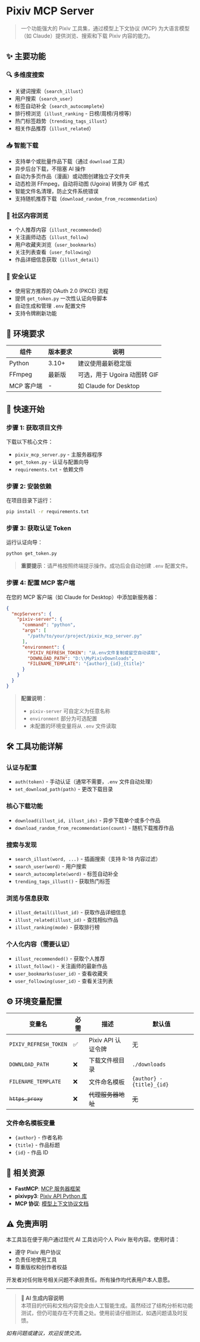 # Pixiv MCP Server

> 一个功能强大的 Pixiv 工具集，通过模型上下文协议 (MCP) 为大语言模型（如 Claude）提供浏览、搜索和下载 Pixiv 内容的能力。

## ✨ 主要功能

### 🔍 多维度搜索
- 关键词搜索（`search_illust`）
- 用户搜索（`search_user`）
- 标签自动补全（`search_autocomplete`）
- 排行榜浏览（`illust_ranking` - 日榜/周榜/月榜等）
- 热门标签趋势（`trending_tags_illust`）
- 相关作品推荐（`illust_related`）

### 📥 智能下载
- 支持单个或批量作品下载（通过 `download` 工具）
- 异步后台下载，不阻塞 AI 操作
- 自动为多页作品（漫画）或动图创建独立子文件夹
- 动态检测 FFmpeg，自动将动图 (Ugoira) 转换为 GIF 格式
- 智能文件名清理，防止文件系统错误
- 支持随机推荐下载（`download_random_from_recommendation`）

### 👥 社区内容浏览
- 个人推荐内容（`illust_recommended`）
- 关注画师动态（`illust_follow`）
- 用户收藏夹浏览（`user_bookmarks`）
- 关注列表查看（`user_following`）
- 作品详细信息获取（`illust_detail`）

### 🔐 安全认证
- 使用官方推荐的 OAuth 2.0 (PKCE) 流程
- 提供 `get_token.py` 一次性认证向导脚本
- 自动生成和管理 `.env` 配置文件
- 支持令牌刷新功能

## 🔧 环境要求

| 组件 | 版本要求 | 说明 |
|------|----------|------|
| Python | 3.10+ | 建议使用最新稳定版 |
| FFmpeg | 最新版 | 可选，用于 Ugoira 动图转 GIF |
| MCP 客户端 | - | 如 Claude for Desktop |

## 🚀 快速开始

### 步骤 1: 获取项目文件

下载以下核心文件：
- `pixiv_mcp_server.py` - 主服务器程序
- `get_token.py` - 认证与配置向导
- `requirements.txt` - 依赖文件

### 步骤 2: 安装依赖

在项目目录下运行：

```bash
pip install -r requirements.txt
```

### 步骤 3: 获取认证 Token

运行认证向导：

```bash
python get_token.py
```

> **重要提示**：请严格按照终端提示操作。成功后会自动创建 `.env` 配置文件。

### 步骤 4: 配置 MCP 客户端

在您的 MCP 客户端（如 Claude for Desktop）中添加新服务器：

```json
{
  "mcpServers": {
    "pixiv-server": {
      "command": "python",
      "args": [
        "/path/to/your/project/pixiv_mcp_server.py"
      ],
      "environment": {
        "PIXIV_REFRESH_TOKEN": "从.env文件复制或留空自动读取",
        "DOWNLOAD_PATH": "D:\\MyPixivDownloads",
        "FILENAME_TEMPLATE": "{author}_{id}_{title}"
      }
    }
  }
}
```

> **配置说明**：
> - `pixiv-server` 可自定义为任意名称
> - `environment` 部分为可选配置
> - 未配置的环境变量将从 `.env` 文件读取

## 🛠️ 工具功能详解

### 认证与配置
- `auth(token)` - 手动认证（通常不需要，`.env` 文件自动处理）
- `set_download_path(path)` - 更改下载目录

### 核心下载功能
- `download(illust_id, illust_ids)` - 异步下载单个或多个作品
- `download_random_from_recommendation(count)` - 随机下载推荐作品

### 搜索与发现
- `search_illust(word, ...)` - 插画搜索（支持 R-18 内容过滤）
- `search_user(word)` - 用户搜索
- `search_autocomplete(word)` - 标签自动补全
- `trending_tags_illust()` - 获取热门标签

### 浏览与信息获取
- `illust_detail(illust_id)` - 获取作品详细信息
- `illust_related(illust_id)` - 查找相似作品
- `illust_ranking(mode)` - 获取排行榜

### 个人化内容（需要认证）
- `illust_recommended()` - 获取个人推荐
- `illust_follow()` - 关注画师的最新作品
- `user_bookmarks(user_id)` - 查看收藏夹
- `user_following(user_id)` - 查看关注列表

## ⚙️ 环境变量配置

| 变量名 | 必需 | 描述 | 默认值 |
|--------|------|------|--------|
| `PIXIV_REFRESH_TOKEN` | ✅ | Pixiv API 认证令牌 | 无 |
| `DOWNLOAD_PATH` | ❌ | 下载文件根目录 | `./downloads` |
| `FILENAME_TEMPLATE` | ❌ | 文件命名模板 | `{author} - {title}_{id}` |
| ~~`https_proxy`~~ | ❌ | ~~代理服务器地址~~ | ~~无~~ |

### 文件命名模板变量

- `{author}` - 作者名称
- `{title}` - 作品标题
- `{id}` - 作品 ID

## 🔗 相关资源

- **FastMCP**: [MCP 服务器框架](https://github.com/jlowin/fastmcp)
- **pixivpy3**: [Pixiv API Python 库](https://github.com/upbit/pixivpy)
- **MCP 协议**: [模型上下文协议文档](https://modelcontextprotocol.io/)

## ⚠️ 免责声明

本工具旨在便于用户通过现代 AI 工具访问个人 Pixiv 账号内容。使用时请：

- 遵守 Pixiv 用户协议
- 负责任地使用工具
- 尊重版权和创作者权益

开发者对任何账号相关问题不承担责任。所有操作均代表用户本人意愿。

---

> **🤖 AI 生成内容说明**  
> 本项目的代码和文档内容完全由人工智能生成。虽然经过了结构分析和功能测试，但仍可能存在不完善之处。使用前请仔细测试，如遇问题请及时反馈。

*如有问题或建议，欢迎反馈交流。*
